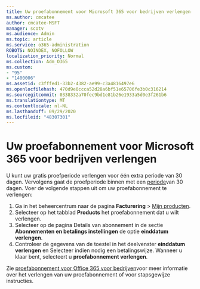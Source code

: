 ```yaml
---
title: Uw proefabonnement voor Microsoft 365 voor bedrijven verlengen
ms.author: cmcatee
author: cmcatee-MSFT
manager: scotv
ms.audience: Admin
ms.topic: article
ms.service: o365-administration
ROBOTS: NOINDEX, NOFOLLOW
localization_priority: Normal
ms.collection: Adm_O365
ms.custom:
- "95"
- "1400006"
ms.assetid: c3fffed1-33b2-4382-ae99-c3a4816497e6
ms.openlocfilehash: 470d9e0ccca52d28a6bf51e65706fe3b0c316214
ms.sourcegitcommit: 0338332a70fec9bd1e81b26e1933a5d0e3f261b6
ms.translationtype: MT
ms.contentlocale: nl-NL
ms.lasthandoff: 09/29/2020
ms.locfileid: "48307301"
---
```

# <a name="extend-your-trial-for-microsoft-365-for-business"></a>Uw proefabonnement voor Microsoft 365 voor bedrijven verlengen

U kunt uw gratis proefperiode verlengen voor één extra periode van 30 dagen. Vervolgens gaat de proefperiode binnen met een [periode](https://docs.microsoft.com/alchemyinsights/grace-period-for-microsoft-365-free-trial)van 30 dagen. Voer de volgende stappen uit om uw proefabonnement te verlengen:
  
1. Ga in het beheercentrum naar de pagina **Facturering** \> [Mijn producten](https://go.microsoft.com/fwlink/p/?linkid=842054).
2. Selecteer op het tabblad **Products** het proefabonnement dat u wilt verlengen.
3. Selecteer op de pagina Details van abonnement in de sectie **Abonnementen en betalings instellingen** de optie **einddatum verlengen**.
4. Controleer de gegevens van de toestel in het deelvenster **einddatum verlengen** en Selecteer indien nodig een betalingswijze. Wanneer u klaar bent, selecteert u **proefabonnement verlengen**.

Zie [proefabonnement voor Office 365 voor bedrijven](https://docs.microsoft.com/microsoft-365/commerce/extend-your-trial)voor meer informatie over het verlengen van uw proefabonnement of voor stapsgewijze instructies.